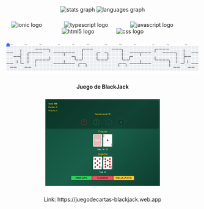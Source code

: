 <div align="center">
  <img src="https://github-readme-stats.vercel.app/api?username=BryanJChuquimarca&hide_title=false&hide_rank=false&show_icons=true&include_all_commits=true&count_private=true&disable_animations=false&theme=dracula&locale=en&hide_border=false&order=1" height="150" alt="stats graph"  />
  <img src="https://github-readme-stats.vercel.app/api/top-langs?username=BryanJChuquimarca&locale=en&hide_title=false&layout=compact&card_width=320&langs_count=5&theme=dracula&hide_border=false&order=2" height="150" alt="languages graph"  />
</div>

###

<div align="center">
  <img src="https://cdn.jsdelivr.net/gh/devicons/devicon/icons/ionic/ionic-original.svg" height="40" alt="ionic logo"  />
  <img width="50" />
  <img src="https://cdn.jsdelivr.net/gh/devicons/devicon/icons/typescript/typescript-original.svg" height="40" alt="typescript logo"  />
  <img width="50" />
  <img src="https://cdn.jsdelivr.net/gh/devicons/devicon/icons/javascript/javascript-original.svg" height="40" alt="javascript logo"  />
  <img width="50" />
  <img src="https://cdn.jsdelivr.net/gh/devicons/devicon/icons/html5/html5-original.svg" height="40" alt="html5 logo"  />
  <img width="50" />
  <img src="https://cdn.jsdelivr.net/gh/devicons/devicon/icons/css3/css3-original.svg" height="40" alt="css logo"  />
</div>

###

<picture>
  <source media="(prefers-color-scheme: dark)" srcset="https://raw.githubusercontent.com/BryanJChuquimarca/BryanJChuquimarca/output/pacman-contribution-graph-dark.svg">
  <source media="(prefers-color-scheme: light)" srcset="https://raw.githubusercontent.com/BryanJChuquimarca/BryanJChuquimarca/output/pacman-contribution-graph.svg">
  <img alt="pacman contribution graph" src="https://raw.githubusercontent.com/BryanJChuquimarca/BryanJChuquimarca/output/pacman-contribution-graph.svg">
</picture>

###

<div align="center">
  <p><b>Juego de BlackJack</b></p>
  <a href="https://github.com/BryanJChuquimarca/BlackJack.git" target="_blank">
    <img src="./assets/projects/BlackJack.png" alt="Black Jack con api" style="margin:10px; width:300px;" />
  </a>
  <p>Link: https://juegodecartas-blackjack.web.app</p>
</div>

